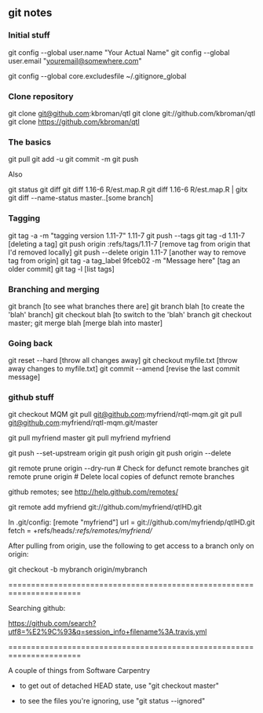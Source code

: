 ## git notes

### Initial stuff

  git config --global user.name "Your Actual Name"
  git config --global user.email "youremail@somewhere.com"

  git config --global core.excludesfile ~/.gitignore_global

### Clone repository

  git clone git@github.com:kbroman/qtl
  git clone git://github.com/kbroman/qtl
  git clone https://github.com/kbroman/qtl

### The basics

  git pull
  git add -u
  git commit -m
  git push

Also

  git status
  git diff
  git diff 1.16-6 R/est.map.R
  git diff 1.16-6 R/est.map.R | gitx
  git diff --name-status master..[some branch]

### Tagging

  git tag -a -m "tagging version 1.11-7" 1.11-7
  git push --tags
  git tag -d 1.11-7                               [deleting a tag]
  git push origin :refs/tags/1.11-7               [remove tag from origin that I'd removed locally]
  git push --delete origin 1.11-7                 [another way to remove tag from origin]
  git tag -a tag_label 9fceb02 -m "Message here"  [tag an older commit]
  git tag -l                                      [list tags]

### Branching and merging

  git branch                            [to see what branches there are]
  git branch blah                       [to create the 'blah' branch]
  git checkout blah                     [to switch to the 'blah' branch
  git checkout master; git merge blah   [merge blah into master]


### Going back

  git reset --hard                      [throw all changes away]
  git checkout myfile.txt               [throw away changes to myfile.txt]
  git commit --amend                    [revise the last commit message]


### github stuff

 git checkout MQM
 git pull git@github.com:myfriend/rqtl-mqm.git
 git pull git@github.com:myfriend/rqtl-mqm.git/master


 git pull myfriend master
 git pull myfriend myfriend

 git push --set-upstream origin <branch>
 git push origin <branch>
 git push origin --delete <branch>

 git remote prune origin --dry-run  # Check for defunct remote branches
 git remote prune origin            # Delete local copies of defunct remote branches


github remotes; see http://help.github.com/remotes/

 git remote add myfriend git://github.com/myfriend/qtlHD.git

 In .git/config:
    [remote "myfriend"]
    url = git://github.com/myfriendp/qtlHD.git
    fetch = +refs/heads/*:refs/remotes/myfriend/*

After pulling from origin, use the following to get access to a branch
only on origin:

  git checkout -b mybranch origin/mybranch


======================================================================

Searching github:

   https://github.com/search?utf8=%E2%9C%93&q=session_info+filename%3A.travis.yml

======================================================================

A couple of things from Software Carpentry

- to get out of detached HEAD state, use "git checkout master"

- to see the files you're ignoring, use "git status --ignored"
